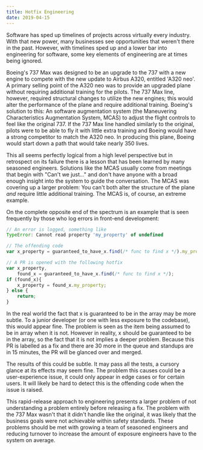```yaml
---
title: Hotfix Engineering
date: 2019-04-15
---
```


Software has sped up timelines of projects across virtually every industry. With that new power, many businesses see opportunities that weren't there in the past. However, with timelines sped up and a lower bar into engineering for software, some key elements of engineering are at times being ignored.

Boeing's 737 Max was designed to be an upgrade to the 737 with a new engine to compete with the new update to Airbus A320, entitled 'A320 neo'. A primary selling point of the A320 neo was to provide an upgraded plane without requiring additional training for the pilots. The 737 Max line, however, required structural changes to utilize the new engines; this would alter the performance of the plane and require additional training. Boeing's solution to this: An software augmentation system (the Maneuvering Characteristics Augmentation System, MCAS) to adjust the flight controls to feel like the original 737. If the 737 Max line handled similarly to the original, pilots were to be able to fly it with little extra training and Boeing would have a strong competitor to match the A320 neo. In producing this plane, Boeing would start down a path that would take nearly 350 lives.
<!--readmore-->

This all seems perfectly logical from a high level perspective but in retrospect on its failure there is a lesson that has been learned by many seasoned engineers. Solutions like the MCAS usually come from meetings that begin with "Can't we just..." and don't have anyone with a broad enough insight into the system to guide the conversation. The MCAS was covering up a larger problem: You can't both alter the structure of the plane *and* require little additional training. The MCAS is, of course, an extreme example.

On the complete opposite end of the spectrum is an example that is seen frequently by those who log errors in front-end development:

```javascript
// An error is logged, something like
TypeError: Cannot read property 'my_property' of undefined

// The offending code
var x_property = guaranteed_to_have_x.find(/* func to find x */).my_property;

// A PR is opened with the following hotfix
var x_property,
    found_x = guaranteed_to_have_x.find(/* func to find x */);
if (found_x){
    x_property = found_x.my_property;
} else {
    return;
}
```

In the real world the fact that x is guaranteed to be in the array may be more subtle. To a junior developer (or one with less exposure to the codebase), this would appear fine. The problem is seen as the item being assumed to be in array when it is not. However in reality, x should be guaranteed to be in the array, so the fact that it is not implies a deeper problem. Because this PR is labelled as a fix and there are 30 more in the queue and standups are in 15 minutes, the PR will be glanced over and merged.

The results of this could be subtle. It may pass all the tests, a cursory glance at its effects may seem fine. The problem this causes could be a user-experience issue, it could only appear in edge cases or for certain users. It will likely be hard to detect this is the offending code when the issue is raised.

This rapid-release approach to engineering presents a larger problem of not understanding a problem entirely before releasing a fix. The problem with the 737 Max wasn't that it didn't handle like the original, it was likely that the business goals were not achievable within safety standards. These problems should be met with growing a team of seasoned engineers and reducing turnover to increase the amount of exposure engineers have to the system on average.